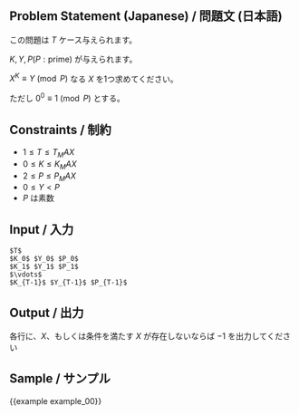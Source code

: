 Problem Statement (Japanese) / 問題文 (日本語)
---------

この問題は $T$ ケース与えられます。

$K, Y, P(P: \textrm{prime})$ が与えられます。

$X^K \equiv Y \pmod{P}$ なる $X$ を1つ求めてください。

ただし $0^0\equiv 1 \pmod{P}$ とする。

Constraints / 制約
---------

- $1 \leq T \leq {{T_MAX}}$
- $0 \leq K \leq {{K_MAX}}$
- $2 \leq P \leq {{P_MAX}}$
- $0 \leq Y  < P$
- $P$ は素数

Input / 入力
---------

```
$T$
$K_0$ $Y_0$ $P_0$
$K_1$ $Y_1$ $P_1$
$\vdots$
$K_{T-1}$ $Y_{T-1}$ $P_{T-1}$
```

Output / 出力
---------

各行に、$X$、もしくは条件を満たす $X$ が存在しないならば $-1$ を出力してください

Sample / サンプル
---------

{{example example_00}}

